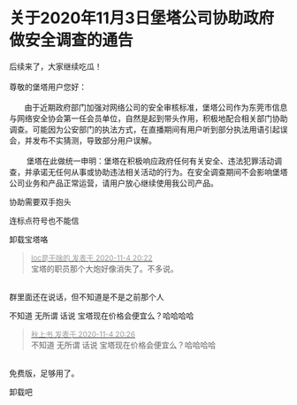 # 关于2020年11月3日堡塔公司协助政府做安全调查的通告


后续来了，大家继续吃瓜！<br />
<br />
尊敬的堡塔用户您好：<br />
<br />
&nbsp; &nbsp;&nbsp; &nbsp; 由于近期政府部门加强对网络公司的安全审核标准，堡塔公司作为东莞市信息与网络安全协会第一任会员单位，自然是起到带头作用，积极地配合相关部门协助调查。可能因为公安部门的执法方式，在直播期间有用户听到部分执法用语引起误会，并发布不实猜测，导致部分用户误解。<br />
<br />
&nbsp; &nbsp;&nbsp; &nbsp;&nbsp;&nbsp;堡塔在此做统一申明：堡塔在积极响应政府任何有关安全、违法犯罪活动调查，并承诺无任何从事或协助违法相关活动的行为。在安全调查期间不会影响堡塔公司业务和产品正常运营，请用户放心继续使用我公司产品。<br />


协助需要双手抱头<img src="static/image/smiley/default/lol.gif" smilieid="12" border="0" alt="" /><img src="static/image/smiley/default/lol.gif" smilieid="12" border="0" alt="" /><img src="static/image/smiley/default/lol.gif" smilieid="12" border="0" alt="" />

连标点符号也不能信

卸载宝塔咯

<div class="quote"><blockquote><font size="2"><a href="https://www.hostloc.com/forum.php?mod=redirect&amp;goto=findpost&amp;pid=9403367&amp;ptid=762480" target="_blank"><font color="#999999">loc是干啥的 发表于 2020-11-4 20:22</font></a></font><br />
宝塔的职员那个大炮好像消失了。不多说。</blockquote></div><br />
群里面还在说话，但不知道是不是之前那个人

不知道 无所谓 话说 宝塔现在价格会便宜么？哈哈哈哈

<div class="quote"><blockquote><font size="2"><a href="https://www.hostloc.com/forum.php?mod=redirect&amp;goto=findpost&amp;pid=9403388&amp;ptid=762480" target="_blank"><font color="#999999">秋上书 发表于 2020-11-4 20:26</font></a></font><br />
不知道 无所谓 话说 宝塔现在价格会便宜么？哈哈哈哈</blockquote></div><br />
免费版，足够用了。

卸载吧
